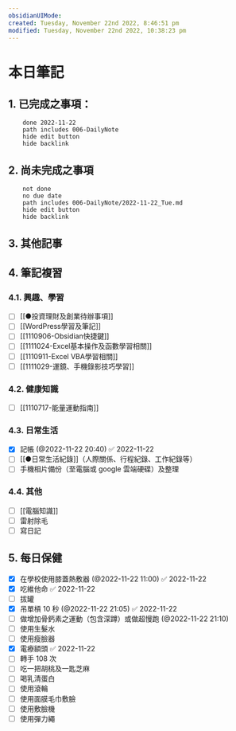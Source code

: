 ```yaml
---
obsidianUIMode: 
created: Tuesday, November 22nd 2022, 8:46:51 pm
modified: Tuesday, November 22nd 2022, 10:38:23 pm
---
```

# 本日筆記



## 1. 已完成之事項：
```tasks
	done 2022-11-22
	path includes 006-DailyNote
	hide edit button 
	hide backlink
```

## 2. 尚未完成之事項
```tasks
	not done
	no due date
	path includes 006-DailyNote/2022-11-22_Tue.md
	hide edit button 
	hide backlink
```

## 3. 其他記事

## 4. 筆記複習
### 4.1. 興趣、學習
- [ ] [[●投資理財及創業待辦事項]]
- [ ] [[WordPress學習及筆記]]
- [ ] [[1110906-Obsidian快捷鍵]]
- [ ] [[1111024-Excel基本操作及函數學習相關]]
- [ ] [[1110911-Excel VBA學習相關]]
- [ ] [[1111029-運鏡、手機錄影技巧學習]]

### 4.2. 健康知識
- [ ] [[1110717-能量運動指南]]

### 4.3. 日常生活
- [x] 記帳 (@2022-11-22 20:40) ✅ 2022-11-22
- [ ] [[●日常生活紀錄]]（人際關係、行程紀錄、工作紀錄等）
- [ ] 手機相片備份（至電腦或 google 雲端硬碟）及整理

### 4.4. 其他
- [ ] [[電腦知識]]
- [ ] 雷射除毛
- [ ] 寫日記

## 5. 每日保健
- [x] 在學校使用膝蓋熱敷器 (@2022-11-22 11:00) ✅ 2022-11-22
- [x] 吃維他命 ✅ 2022-11-22
- [ ] 拔罐 
- [x] 吊單槓 10 秒 (@2022-11-22 21:05) ✅ 2022-11-22
- [ ] 做增加骨鈣素之運動（包含深蹲）或做超慢跑 (@2022-11-22 21:10)
- [ ] 使用生髮水
- [ ] 使用瘦臉器
- [x] 電療額頭 ✅ 2022-11-22
- [ ] 轉手 108 次
- [ ] 吃一把胡桃及一匙芝麻
- [ ] 喝乳清蛋白
- [ ] 使用滾輪
- [ ] 使用面膜毛巾敷臉
- [ ] 使用敷臉機
- [ ] 使用彈力繩